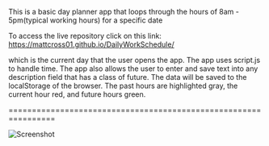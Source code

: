 This is a basic day planner app that loops through the hours of 8am - 5pm(typical working hours) for a specific date

To access the live repository click on this link: https://mattcross01.github.io/DailyWorkSchedule/

which is the current day that the user opens the app. The app uses script.js to handle time. 
The app also allows the user to enter and save text into any description field that has a class of future. 
The data will be saved to the localStorage of the browser. 
The past hours are highlighted gray, the current hour red, and future hours green.

================================================================

![Screenshot](https://i.ibb.co/fr0gRBz/jjdjjdjwd.png)
